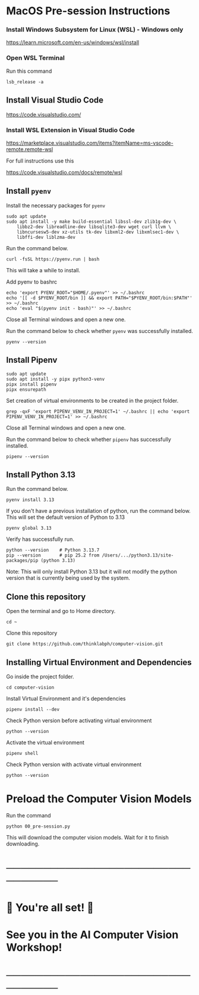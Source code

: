 # MacOS Pre-session Instructions



### Install Windows Subsystem for Linux (WSL) - Windows only

https://learn.microsoft.com/en-us/windows/wsl/install

### Open WSL Terminal

Run this command

```
lsb_release -a
```

## Install Visual Studio Code

https://code.visualstudio.com/

### Install WSL Extension in Visual Studio Code

https://marketplace.visualstudio.com/items?itemName=ms-vscode-remote.remote-wsl

For full instructions use this

https://code.visualstudio.com/docs/remote/wsl

## Install `pyenv`

Install the necessary packages for `pyenv`

``` shell
sudo apt update
sudo apt install -y make build-essential libssl-dev zlib1g-dev \
    libbz2-dev libreadline-dev libsqlite3-dev wget curl llvm \
    libncursesw5-dev xz-utils tk-dev libxml2-dev libxmlsec1-dev \
    libffi-dev liblzma-dev
```

Run the command below.

``` shell
curl -fsSL https://pyenv.run | bash
```

This will take a while to install.

Add pyenv to bashrc

``` shell
echo 'export PYENV_ROOT="$HOME/.pyenv"' >> ~/.bashrc
echo '[[ -d $PYENV_ROOT/bin ]] && export PATH="$PYENV_ROOT/bin:$PATH"' >> ~/.bashrc
echo 'eval "$(pyenv init - bash)"' >> ~/.bashrc
```

Close all Terminal windows and open a new one.

Run the command below to check whether `pyenv` was successfully installed.

``` shell
pyenv --version
```

## Install Pipenv

``` shell
sudo apt update
sudo apt install -y pipx python3-venv
pipx install pipenv
pipx ensurepath
```

Set creation of virtual environments to be created in the project folder.

``` shell
grep -qxF 'export PIPENV_VENV_IN_PROJECT=1' ~/.bashrc || echo 'export PIPENV_VENV_IN_PROJECT=1' >> ~/.bashrc
```

Close all Terminal windows and open a new one.

Run the command below to check whether `pipenv` has successfully installed.

``` shell
pipenv --version
```

## Install Python 3.13

Run the command below.

``` shell
pyenv install 3.13
```

If you don't have a previous installation of python, run the command below. This will set the default version of Python to 3.13
``` shell
pyenv global 3.13
```

Verify has successfully run.

``` shell
python --version    # Python 3.13.7
pip --version       # pip 25.2 from /Users/.../python3.13/site-packages/pip (python 3.13)
```

Note: This will only install Python 3.13 but it will not modify the python version that is currently being used by the system.

## Clone this repository

Open the terminal and go to Home directory.

``` shell
cd ~
```

Clone this repository

``` shell
git clone https://github.com/thinklabph/computer-vision.git
```

## Installing Virtual Environment and Dependencies

Go inside the project folder.

``` shell
cd computer-vision
```

Install Virtual Environment and it's dependencies

``` shell
pipenv install --dev
```

Check Python version before activating virtual environment

``` shell
python --version
```

Activate the virtual environment

``` shell
pipenv shell
```

Check Python version with activate virtual environment

``` shell
python --version
```

# Preload the Computer Vision Models

Run the command

``` shell
python 00_pre-session.py
```

This will download the computer vision models. Wait for it to finish downloading.

# ────────────────────────────────
# 🎉 You're all set! 🎉
# 
# See you in the **AI Computer Vision Workshop!**
# ────────────────────────────────

